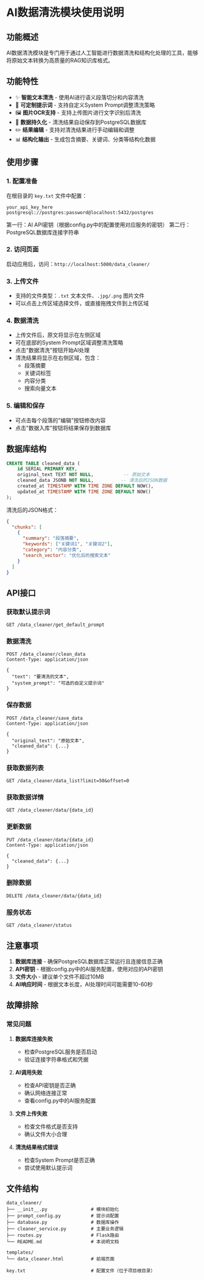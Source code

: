 # AI数据清洗模块使用说明

## 功能概述

AI数据清洗模块是专门用于通过人工智能进行数据清洗和结构化处理的工具，能够将原始文本转换为高质量的RAG知识库格式。

## 功能特性

- ✨ **智能文本清洗** - 使用AI进行语义段落切分和内容清洗
- 📝 **可定制提示词** - 支持自定义System Prompt调整清洗策略
- 🖼️ **图片OCR支持** - 支持上传图片进行文字识别后清洗
- 💾 **数据持久化** - 清洗结果自动保存到PostgreSQL数据库
- ✏️ **结果编辑** - 支持对清洗结果进行手动编辑和调整
- 📊 **结构化输出** - 生成包含摘要、关键词、分类等结构化数据

## 使用步骤

### 1. 配置准备

在根目录的 `key.txt` 文件中配置：
```
your_api_key_here
postgresql://postgres:password@localhost:5432/postgres
```

第一行：AI API密钥（根据config.py中的配置使用对应服务的密钥）
第二行：PostgreSQL数据库连接字符串

### 2. 访问页面

启动应用后，访问：`http://localhost:5000/data_cleaner/`

### 3. 上传文件

- 支持的文件类型：`.txt` 文本文件、`.jpg/.png` 图片文件
- 可以点击上传区域选择文件，或直接拖拽文件到上传区域

### 4. 数据清洗

- 上传文件后，原文将显示在左侧区域
- 可在底部的System Prompt区域调整清洗策略
- 点击"数据清洗"按钮开始AI处理
- 清洗结果将显示在右侧区域，包含：
  - 段落摘要
  - 关键词标签
  - 内容分类
  - 搜索向量文本

### 5. 编辑和保存

- 可点击每个段落的"编辑"按钮修改内容
- 点击"数据入库"按钮将结果保存到数据库

## 数据库结构

```sql
CREATE TABLE cleaned_data (
    id SERIAL PRIMARY KEY,
    original_text TEXT NOT NULL,           -- 原始文本
    cleaned_data JSONB NOT NULL,          -- 清洗后的JSON数据
    created_at TIMESTAMP WITH TIME ZONE DEFAULT NOW(),
    updated_at TIMESTAMP WITH TIME ZONE DEFAULT NOW()
);
```

清洗后的JSON格式：
```json
{
  "chunks": [
    {
      "summary": "段落摘要",
      "keywords": ["关键词1", "关键词2"],
      "category": "内容分类",
      "search_vector": "优化后的搜索文本"
    }
  ]
}
```

## API接口

### 获取默认提示词
```
GET /data_cleaner/get_default_prompt
```

### 数据清洗
```
POST /data_cleaner/clean_data
Content-Type: application/json

{
  "text": "要清洗的文本",
  "system_prompt": "可选的自定义提示词"
}
```

### 保存数据
```
POST /data_cleaner/save_data
Content-Type: application/json

{
  "original_text": "原始文本",
  "cleaned_data": {...}
}
```

### 获取数据列表
```
GET /data_cleaner/data_list?limit=50&offset=0
```

### 获取数据详情
```
GET /data_cleaner/data/{data_id}
```

### 更新数据
```
PUT /data_cleaner/data/{data_id}
Content-Type: application/json

{
  "cleaned_data": {...}
}
```

### 删除数据
```
DELETE /data_cleaner/data/{data_id}
```

### 服务状态
```
GET /data_cleaner/status
```

## 注意事项

1. **数据库连接** - 确保PostgreSQL数据库正常运行且连接信息正确
2. **API密钥** - 根据config.py中的AI服务配置，使用对应的API密钥
3. **文件大小** - 建议单个文件不超过10MB
4. **AI响应时间** - 根据文本长度，AI处理时间可能需要10-60秒

## 故障排除

### 常见问题

1. **数据库连接失败**
   - 检查PostgreSQL服务是否启动
   - 验证连接字符串格式和凭据

2. **AI调用失败**
   - 检查API密钥是否正确
   - 确认网络连接正常
   - 查看config.py中的AI服务配置

3. **文件上传失败**
   - 检查文件格式是否支持
   - 确认文件大小合理

4. **清洗结果格式错误**
   - 检查System Prompt是否正确
   - 尝试使用默认提示词

## 文件结构

```
data_cleaner/
├── __init__.py                # 模块初始化
├── prompt_config.py           # 提示词配置
├── database.py                # 数据库操作
├── cleaner_service.py         # 主要业务逻辑
├── routes.py                  # Flask路由
└── README.md                  # 本说明文档

templates/
└── data_cleaner.html          # 前端页面

key.txt                        # 配置文件（位于项目根目录）
```